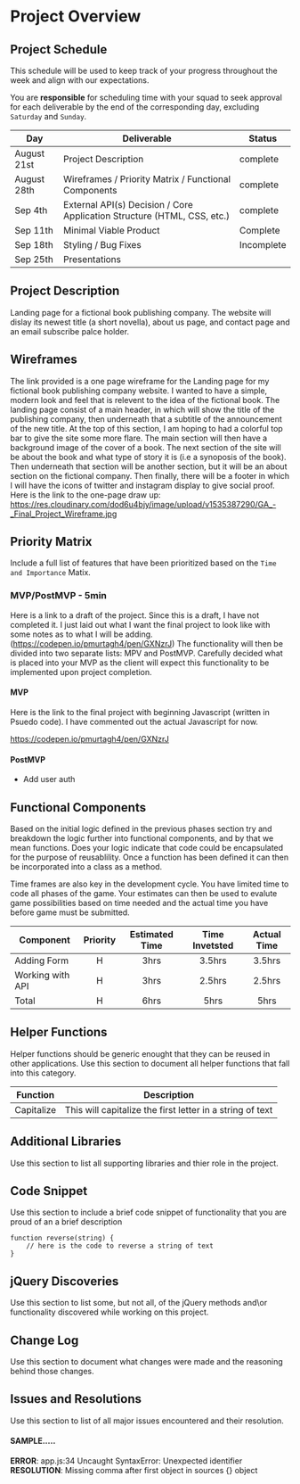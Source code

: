 # Project Overview

## Project Schedule

This schedule will be used to keep track of your progress throughout the week and align with our expectations.  

You are **responsible** for scheduling time with your squad to seek approval for each deliverable by the end of the corresponding day, excluding `Saturday` and `Sunday`.

|  Day | Deliverable | Status
|---|---| ---|
|August 21st| Project Description | complete
|August 28th| Wireframes / Priority Matrix / Functional Components | complete
|Sep 4th| External API(s) Decision / Core Application Structure (HTML, CSS, etc.) | complete
|Sep 11th| Minimal Viable Product | Complete
|Sep 18th| Styling / Bug Fixes | Incomplete
|Sep 25th| Presentations 


## Project Description

Landing page for a fictional book publishing company. The website will dislay its newest title (a short novella), about us page, and contact page and an email subscribe palce holder. 

## Wireframes
The link provided is a one page wireframe for the Landing page for my fictional book publishing company website. I wanted to have a simple, modern look and feel that is relevent to the idea of the fictional book. The landing page consist of a main header, in which will show the title of the publishing company, then underneath that a subtitle of the announcement of the new title. At the top of this section, I am hoping to had a colorful top bar to give the site some more flare. The main section will then have a background image of the cover of a book. The next section of the site will be about the book and what type of story it is (i.e a synoposis of the book). Then underneath that section will be another section, but it will be an about section on the fictional company. Then finally, there will be a footer in which I will have the icons of twitter and instagram display to give social proof. 
Here is the link to the one-page draw up: https://res.cloudinary.com/dod6u4bjy/image/upload/v1535387290/GA_-_Final_Project_Wireframe.jpg
## Priority Matrix

Include a full list of features that have been prioritized based on the `Time and Importance` Matix.  

### MVP/PostMVP - 5min
Here is a link to a draft of the project. Since this is a draft, I have not completed it. I just laid out what I want the final project to look like with some notes as to what I will be adding. (https://codepen.io/pmurtagh4/pen/GXNzrJ)
The functionality will then be divided into two separate lists: MPV and PostMVP.  Carefully decided what is placed into your MVP as the client will expect this functionality to be implemented upon project completion.  

#### MVP 

Here is the link to the final project with beginning Javascript (written in Psuedo code). I have commented out the actual Javascript for now. 

https://codepen.io/pmurtagh4/pen/GXNzrJ

#### PostMVP 

- Add user auth

## Functional Components

Based on the initial logic defined in the previous  phases section try and breakdown the logic further into functional components, and by that we mean functions.  Does your logic indicate that code could be encapsulated for the purpose of reusablility.  Once a function has been defined it can then be incorporated into a class as a method. 

Time frames are also key in the development cycle.  You have limited time to code all phases of the game.  Your estimates can then be used to evalute game possibilities based on time needed and the actual time you have before game must be submitted. 

| Component | Priority | Estimated Time | Time Invetsted | Actual Time |
| --- | :---: |  :---: | :---: | :---: |
| Adding Form | H | 3hrs| 3.5hrs | 3.5hrs |
| Working with API | H | 3hrs| 2.5hrs | 2.5hrs |
| Total | H | 6hrs| 5hrs | 5hrs |

## Helper Functions
Helper functions should be generic enought that they can be reused in other applications. Use this section to document all helper functions that fall into this category.

| Function | Description | 
| --- | :---: |  
| Capitalize | This will capitalize the first letter in a string of text | 

## Additional Libraries
 Use this section to list all supporting libraries and thier role in the project. 

## Code Snippet

Use this section to include a brief code snippet of functionality that you are proud of an a brief description  

```
function reverse(string) {
	// here is the code to reverse a string of text
}
```

## jQuery Discoveries
 Use this section to list some, but not all, of the jQuery methods and\or functionality discovered while working on this project.

## Change Log
 Use this section to document what changes were made and the reasoning behind those changes.  

## Issues and Resolutions
 Use this section to list of all major issues encountered and their resolution.

#### SAMPLE.....
**ERROR**: app.js:34 Uncaught SyntaxError: Unexpected identifier                                
**RESOLUTION**: Missing comma after first object in sources {} object
